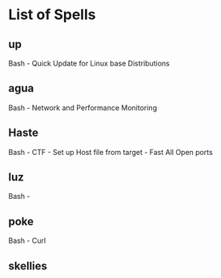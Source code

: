 # List of Spells
## up 
Bash - Quick Update for Linux base Distributions
## agua
Bash - Network and Performance Monitoring
## Haste 
Bash - CTF - Set up Host file from target - Fast All Open ports
## luz 
Bash -
## poke 
Bash - Curl 
## skellies 



